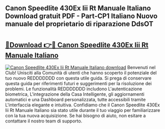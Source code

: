 ## Canon Speedlite 430Ex Iii Rt Manuale Italiano Download gratuit PDF - Part-CP1 Italiano Nuovo manuale del proprietario di riparazione DdsOT

# <h2><a href="http://dfe7qve.blite.top/?on=Canon+Speedlite+430Ex+Iii+Rt+Manuale+Italiano">🔗Download 👉🔴 Canon Speedlite 430Ex Iii Rt Manuale Italiano</a></h2>

[![Canon Speedlite 430Ex Iii Rt Manuale Italiano download](https://i.imgur.com/lujVjoI.png)](http://dfe7qve.blite.top/?on=Canon+Speedlite+430Ex+Iii+Rt+Manuale+Italiano)
Benvenuti nel Club! Unisciti alla Comunità di utenti che hanno scoperto il potenziale del tuo nuovo REDDDDDDD con questa utile guida. Si prega di conservare questa guida per riferimenti futuri e suggerimenti per la risoluzione dei problemi. Le funzionalità REDDDDDDD includono L'autenticazione biometrica, L'integrazione della Casa Intelligente, gli aggiornamenti automatici e una Dashboard personalizzata, tutte accessibili tramite L'interfaccia elegante e intuitiva. Confidiamo che il Canon Speedlite 430Ex Iii Rt Manuale Italiano sia stato utile durante il tuo viaggio per familiarizzare con la tua nuova acquisizione. Se hai bisogno di aiuto, non esitare a contattare il nostro team di supporto.

